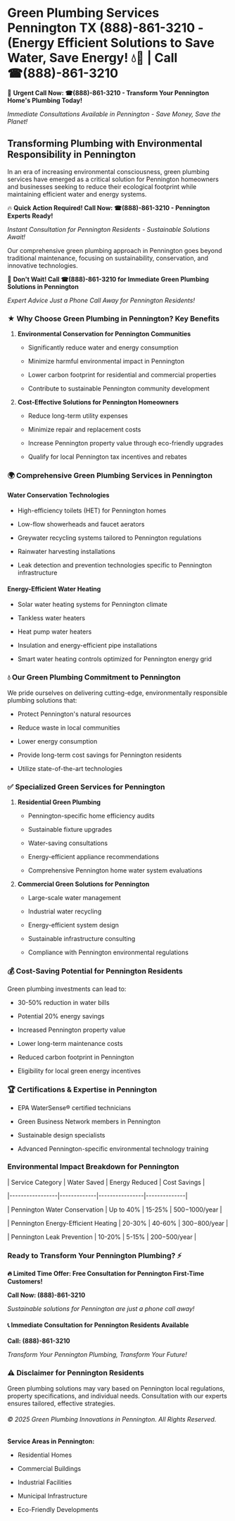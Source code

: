 # Green Plumbing Services Pennington TX (888)-861-3210 - (Energy Efficient Solutions to Save Water, Save Energy! 💧🌿 | Call ☎(888)-861-3210

🚨 **Urgent Call Now: ☎(888)-861-3210 - Transform Your Pennington Home's Plumbing Today!**
*Immediate Consultations Available in Pennington - Save Money, Save the Planet!*

## Transforming Plumbing with Environmental Responsibility in Pennington

In an era of increasing environmental consciousness, green plumbing services have emerged as a critical solution for Pennington homeowners and businesses seeking to reduce their ecological footprint while maintaining efficient water and energy systems. 

🔥 **Quick Action Required! Call Now: ☎(888)-861-3210 - Pennington Experts Ready!**
*Instant Consultation for Pennington Residents - Sustainable Solutions Await!*

Our comprehensive green plumbing approach in Pennington goes beyond traditional maintenance, focusing on sustainability, conservation, and innovative technologies.

🚨 **Don't Wait! Call ☎(888)-861-3210 for Immediate Green Plumbing Solutions in Pennington**
*Expert Advice Just a Phone Call Away for Pennington Residents!*

### ★ Why Choose Green Plumbing in Pennington? Key Benefits

1. **Environmental Conservation for Pennington Communities** 
   - Significantly reduce water and energy consumption
   - Minimize harmful environmental impact in Pennington
   - Lower carbon footprint for residential and commercial properties
   - Contribute to sustainable Pennington community development

2. **Cost-Effective Solutions for Pennington Homeowners** 
   - Reduce long-term utility expenses
   - Minimize repair and replacement costs
   - Increase Pennington property value through eco-friendly upgrades
   - Qualify for local Pennington tax incentives and rebates

### 🌍 Comprehensive Green Plumbing Services in Pennington

#### Water Conservation Technologies
- High-efficiency toilets (HET) for Pennington homes
- Low-flow showerheads and faucet aerators
- Greywater recycling systems tailored to Pennington regulations
- Rainwater harvesting installations
- Leak detection and prevention technologies specific to Pennington infrastructure

#### Energy-Efficient Water Heating
- Solar water heating systems for Pennington climate
- Tankless water heaters
- Heat pump water heaters
- Insulation and energy-efficient pipe installations
- Smart water heating controls optimized for Pennington energy grid

### 💧 Our Green Plumbing Commitment to Pennington

We pride ourselves on delivering cutting-edge, environmentally responsible plumbing solutions that:
- Protect Pennington's natural resources
- Reduce waste in local communities
- Lower energy consumption
- Provide long-term cost savings for Pennington residents
- Utilize state-of-the-art technologies

### ✅ Specialized Green Services for Pennington

1. **Residential Green Plumbing**
   - Pennington-specific home efficiency audits
   - Sustainable fixture upgrades
   - Water-saving consultations
   - Energy-efficient appliance recommendations
   - Comprehensive Pennington home water system evaluations

2. **Commercial Green Solutions for Pennington**
   - Large-scale water management
   - Industrial water recycling
   - Energy-efficient system design
   - Sustainable infrastructure consulting
   - Compliance with Pennington environmental regulations

### 💰 Cost-Saving Potential for Pennington Residents

Green plumbing investments can lead to:
- 30-50% reduction in water bills
- Potential 20% energy savings
- Increased Pennington property value
- Lower long-term maintenance costs
- Reduced carbon footprint in Pennington
- Eligibility for local green energy incentives

### 🏆 Certifications & Expertise in Pennington

- EPA WaterSense® certified technicians
- Green Business Network members in Pennington
- Sustainable design specialists
- Advanced Pennington-specific environmental technology training

### Environmental Impact Breakdown for Pennington

| Service Category | Water Saved | Energy Reduced | Cost Savings |
|-----------------|-------------|----------------|--------------|
| Pennington Water Conservation | Up to 40% | 15-25% | $500-$1000/year |
| Pennington Energy-Efficient Heating | 20-30% | 40-60% | $300-$800/year |
| Pennington Leak Prevention | 10-20% | 5-15% | $200-$500/year |

### Ready to Transform Your Pennington Plumbing? ⚡

**🔥 Limited Time Offer: Free Consultation for Pennington First-Time Customers!**

**Call Now: (888)-861-3210**
*Sustainable solutions for Pennington are just a phone call away!*

#### 📞 Immediate Consultation for Pennington Residents Available

**Call: (888)-861-3210**
*Transform Your Pennington Plumbing, Transform Your Future!*

### ⚠️ Disclaimer for Pennington Residents

Green plumbing solutions may vary based on Pennington local regulations, property specifications, and individual needs. Consultation with our experts ensures tailored, effective strategies.

###### © 2025 Green Plumbing Innovations in Pennington. All Rights Reserved.

**Service Areas in Pennington:** 
- Residential Homes
- Commercial Buildings
- Industrial Facilities
- Municipal Infrastructure
- Eco-Friendly Developments